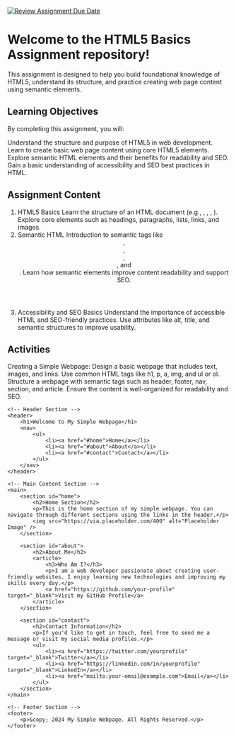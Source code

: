 [![Review Assignment Due Date](https://classroom.github.com/assets/deadline-readme-button-22041afd0340ce965d47ae6ef1cefeee28c7c493a6346c4f15d667ab976d596c.svg)](https://classroom.github.com/a/TUGW0SrP)
# Welcome to the HTML5 Basics Assignment repository! 

This assignment is designed to help you build foundational knowledge of HTML5, understand its structure, and practice creating web page content using semantic elements.

## Learning Objectives

By completing this assignment, you will:

  Understand the structure and purpose of HTML5 in web development.
  Learn to create basic web page content using core HTML5 elements.
  Explore semantic HTML elements and their benefits for readability and SEO.
  Gain a basic understanding of accessibility and SEO best practices in HTML.
  
## Assignment Content
  1. HTML5 Basics
Learn the structure of an HTML document (e.g., <!DOCTYPE html>, <html>, <head>, <body>).
Explore core elements such as headings, paragraphs, lists, links, and images.
  2. Semantic HTML
Introduction to semantic tags like <header>, <footer>, <nav>, <section>, and <article>.
Learn how semantic elements improve content readability and support SEO.
  3. Accessibility and SEO Basics
Understand the importance of accessible HTML and SEO-friendly practices.
Use attributes like alt, title, and semantic structures to improve usability.

## Activities

Creating a Simple Webpage: Design a basic webpage that includes text, images, and links.
Use common HTML tags like h1, p, a, img, and ul or ol.
Structure a webpage with semantic tags such as header, footer, nav, section, and article.
Ensure the content is well-organized for readability and SEO.

<!DOCTYPE html>
<html lang="en">
<head>
    <meta charset="UTF-8">
    <meta name="viewport" content="width=device-width, initial-scale=1.0">
    <meta name="description" content="A simple webpage showcasing HTML structure with text, images, and links.">
    <title>My Simple Webpage</title>
    <link rel="stylesheet" href="styles.css">
</head>
<body>

    <!-- Header Section -->
    <header>
        <h1>Welcome to My Simple Webpage</h1>
        <nav>
            <ul>
                <li><a href="#home">Home</a></li>
                <li><a href="#about">About</a></li>
                <li><a href="#contact">Contact</a></li>
            </ul>
        </nav>
    </header>

    <!-- Main Content Section -->
    <main>
        <section id="home">
            <h2>Home Section</h2>
            <p>This is the home section of my simple webpage. You can navigate through different sections using the links in the header.</p>
            <img src="https://via.placeholder.com/400" alt="Placeholder Image" />
        </section>

        <section id="about">
            <h2>About Me</h2>
            <article>
                <h3>Who Am I?</h3>
                <p>I am a web developer passionate about creating user-friendly websites. I enjoy learning new technologies and improving my skills every day.</p>
                <a href="https://github.com/your-profile" target="_blank">Visit my GitHub Profile</a>
            </article>
        </section>

        <section id="contact">
            <h2>Contact Information</h2>
            <p>If you'd like to get in touch, feel free to send me a message or visit my social media profiles.</p>
            <ul>
                <li><a href="https://twitter.com/yourprofile" target="_blank">Twitter</a></li>
                <li><a href="https://linkedin.com/in/yourprofile" target="_blank">LinkedIn</a></li>
                <li><a href="mailto:your-email@example.com">Email</a></li>
            </ul>
        </section>
    </main>

    <!-- Footer Section -->
    <footer>
        <p>&copy; 2024 My Simple Webpage. All Rights Reserved.</p>
    </footer>

</body>
</html>

